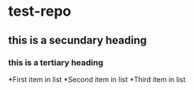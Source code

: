 # test-repo
## this is a secundary heading
### this is a tertiary heading

*First item in list
*Second item in list
*Third item in list
